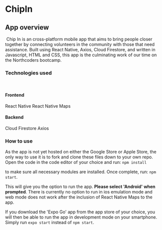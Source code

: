 # ChipIn

## App overview

​
Chip In is an cross-platform mobile app that aims to bring people closer together by connecting volunteers in the community with those that need assistance. Built using React Native, Axios, Cloud Firestore, and written in Javascript, HTML and CSS, this app is the culminating work of our time on the Northcoders bootcamp.
​
​

### Technologies used

​

#### Frontend

React Native
React Native Maps

#### Backend

Cloud Firestore
Axios

### How to use

As the app is not yet hosted on either the Google Store or Apple Store, the only way to use it is to fork and clone these files down to your own repo. Open the code in the code editor of your choice and run: `npm install`

to make sure all necessary modules are installed. Once complete, run: `npm start`.

This will give you the option to run the app. **Please select 'Android' when prompted**. There is currently no option to run in ios emulation mode and web mode does not work after the inclusion of React Native Maps to the app.

If you download the 'Expo Go' app from the app store of your choice, you will then be able to run the app in development mode on your smartphone. Simply run `expo start` instead of `npm start`.

